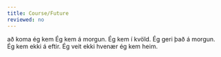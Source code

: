 ```yaml
---
title: Course/Future
reviewed: no
---
```

<vocabulary>
að koma
ég kem
Ég kem á morgun.
Ég kem í kvöld.
Ég geri það á morgun.
Ég kem ekki á eftir.
Ég veit ekki hvenær ég kem heim.
</vocabulary>
